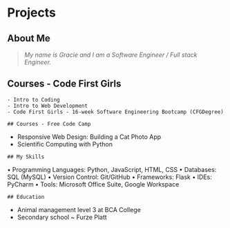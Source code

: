 # **Projects**

## About Me
 > _My name is Gracie and I am a Software Engineer /  Full stack Engineer._
        
## Courses - Code First Girls
```
- Intro to Coding
- Intro to Web Development
- Code First Girls - 16-week Software Engineering Bootcamp (CFGDegree)
 
## Courses - Free Code Camp
```
- Responsive Web Design: Building a Cat Photo App
- Scientific Computing with Python 

```   
## My Skills
```
•	Programming Languages: Python, JavaScript, HTML, CSS 
•	Databases: SQL (MySQL) 
•	Version Control: Git/GitHub 
•	Frameworks: Flask 
•	IDEs: PyCharm 
•	Tools: Microsoft Office Suite, Google Workspace 

```      
## Education
```
- Animal management level 3 at BCA College
- Secondary school ~ Furze Platt
```



